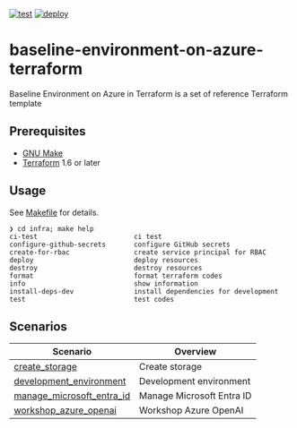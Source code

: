 [![test](https://github.com/ks6088ts-labs/baseline-environment-on-azure-terraform/actions/workflows/test.yml/badge.svg?branch=main)](https://github.com/ks6088ts-labs/baseline-environment-on-azure-terraform/actions/workflows/test.yml?query=branch%3Amain)
[![deploy](https://github.com/ks6088ts-labs/baseline-environment-on-azure-terraform/actions/workflows/deploy.yml/badge.svg?branch=main)](https://github.com/ks6088ts-labs/baseline-environment-on-azure-terraform/actions/workflows/deploy.yml?query=branch%3Amain)

# baseline-environment-on-azure-terraform

Baseline Environment on Azure in Terraform is a set of reference Terraform template

## Prerequisites

- [GNU Make](https://www.gnu.org/software/make/)
- [Terraform](https://github.com/Azure/azure-cli#installation) 1.6 or later

## Usage

See [Makefile](./infra/Makefile) for details.

```shell
❯ cd infra; make help
ci-test                        ci test
configure-github-secrets       configure GitHub secrets
create-for-rbac                create service principal for RBAC
deploy                         deploy resources
destroy                        destroy resources
format                         format terraform codes
info                           show information
install-deps-dev               install dependencies for development
test                           test codes
```

## Scenarios

| Scenario                                                                           | Overview                  |
| ---------------------------------------------------------------------------------- | ------------------------- |
| [create_storage](./infra/scenarios/create_storage/README.md)                       | Create storage            |
| [development_environment](./infra/scenarios/development_environment/README.md)     | Development environment   |
| [manage_microsoft_entra_id](./infra/scenarios/manage_microsoft_entra_id/README.md) | Manage Microsoft Entra ID |
| [workshop_azure_openai](./infra/scenarios/workshop_azure_openai/README.md)         | Workshop Azure OpenAI     |
